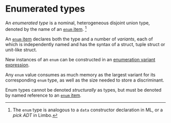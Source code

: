 # Enumerated types

An *enumerated type* is a nominal, heterogeneous disjoint union type, denoted
by the name of an [`enum` item]. [^enumtype]

An [`enum` item] declares both the type and a number of *variants*, each of
which is independently named and has the syntax of a struct, tuple struct or
unit-like struct.

New instances of an `enum` can be constructed in an [enumeration variant
expression].

Any `enum` value consumes as much memory as the largest variant for its
corresponding `enum` type, as well as the size needed to store a discriminant.

Enum types cannot be denoted *structurally* as types, but must be denoted by
named reference to an [`enum` item].

[^enumtype]: The `enum` type is analogous to a `data` constructor declaration in
             ML, or a *pick ADT* in Limbo.

[`enum` item]: ../items/enumerations.md
[enumeration variant expression]: ../expressions/enum-variant-expr.md
